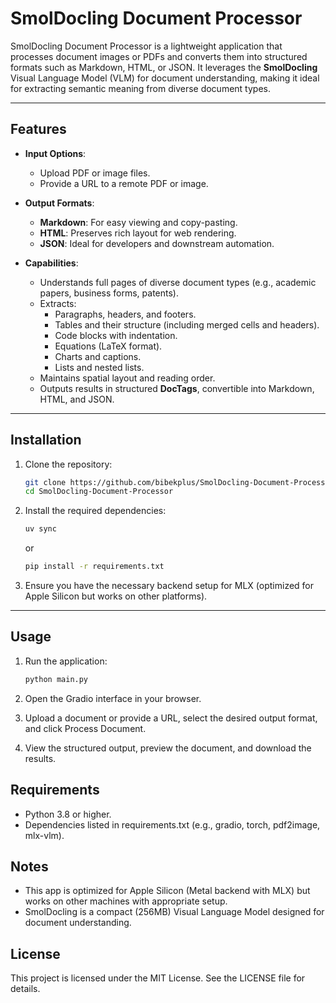 # SmolDocling Document Processor

SmolDocling Document Processor is a lightweight application that processes document images or PDFs and converts them into structured formats such as Markdown, HTML, or JSON. It leverages the **SmolDocling** Visual Language Model (VLM) for document understanding, making it ideal for extracting semantic meaning from diverse document types.

---

## Features

- **Input Options**:
  - Upload PDF or image files.
  - Provide a URL to a remote PDF or image.

- **Output Formats**:
  - **Markdown**: For easy viewing and copy-pasting.
  - **HTML**: Preserves rich layout for web rendering.
  - **JSON**: Ideal for developers and downstream automation.

- **Capabilities**:
  - Understands full pages of diverse document types (e.g., academic papers, business forms, patents).
  - Extracts:
    - Paragraphs, headers, and footers.
    - Tables and their structure (including merged cells and headers).
    - Code blocks with indentation.
    - Equations (LaTeX format).
    - Charts and captions.
    - Lists and nested lists.
  - Maintains spatial layout and reading order.
  - Outputs results in structured **DocTags**, convertible into Markdown, HTML, and JSON.

---

## Installation

1. Clone the repository:
   ```bash
   git clone https://github.com/bibekplus/SmolDocling-Document-Processor.git
   cd SmolDocling-Document-Processor

2. Install the required dependencies:

    ```bash
    uv sync
    ```
    or

    ```bash
    pip install -r requirements.txt

3. Ensure you have the necessary backend setup for MLX (optimized for Apple Silicon but works on other platforms).

<hr>

## Usage
1. Run the application:

   ```bash
   python main.py


2. Open the Gradio interface in your browser.

3. Upload a document or provide a URL, select the desired output format, and click Process Document.

4. View the structured output, preview the document, and download the results.

## Requirements
 - Python 3.8 or higher.
 - Dependencies listed in requirements.txt (e.g., gradio, torch, pdf2image, mlx-vlm).

## Notes
- This app is optimized for Apple Silicon (Metal backend with MLX) but works on other machines with appropriate setup.
- SmolDocling is a compact (256MB) Visual Language Model designed for document understanding.

## License
This project is licensed under the MIT License. See the LICENSE file for details.
